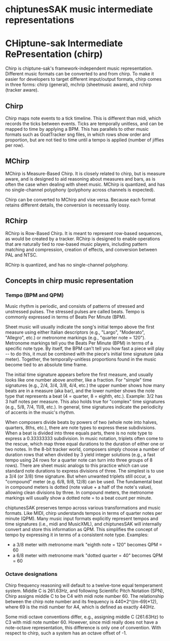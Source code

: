 # chiptunesSAK music intermediate representations

# CHiptune-sak Intermediate RePresentation (chirp)
Chirp is chiptune-sak's framework-independent music representation.  Different music formats can be converted to and from chirp.  To make it easier for developers to target different imput/output formats, chirp comes in three forms:  chirp (general), mchrip (sheetmusic aware), and rchirp (tracker aware).

## Chirp

Chirp maps note events to a tick timeline.  This is different than midi, which records the ticks between events.  Ticks are temporally unitless, and can be mapped to time by applying a BPM.  This has parallels to other music formats such as GoatTracker sng files, in which rows show order and proportion, but are not tied to time until a tempo is applied (number of jiffies per row).



## MChirp
MChirp is Measure-Based Chirp.  It is closely related to chirp, but is measure aware, and is designed to aid reasoning about measures and bars, as is often the case when dealing with sheet music.  MChirp is quantized, and has no single-channel polyphony (polyphony across channels is expected).

Chirp can be converted to MChirp and vise versa.  Because each format retains different details, the conversion is necessarily lossy.

## RChirp
RChirp is Row-Based Chirp.  It is meant to represent row-based sequences, as would be created by a tracker. RChirp is designed to enable operations that are naturally tied to row-based music players, including pattern matching and compression, creation of effects, and conversion between PAL and NTSC.

RChirp is quantized, and has no single-channel polyphony.

## Concepts in chirp music representation


### Tempo (BPM and QPM)
Music rhythm is periodic, and consists of patterns of stressed and unstressed pulses.  The stressed pulses are called beats.  Tempo is commonly expressed in terms of Beats Per Minute (BPM).

Sheet music will usually indicate the song's initial tempo above the first measure using either Italian descriptors (e.g., "Largo", "Moderato", "Allegro", etc.) or metronome markings (e.g., "quarter note = 120").  Metronome markings tell you the Beats Per Minute (BPM) in terms of a specific note type.  By itself, the BPM can't tell you how fast a piece will play -- to do this, it must be combined with the piece's initial time signature (aka meter).  Together, the temporally-unitless proportions found in the music become tied to an absolute time frame.

The initial time signature appears before the first measure, and usually looks like one number above another, like a fraction.  For "simple" time signatures (e.g., 2/4, 3/4, 3/8, 4/4, etc.) the upper number shows how many beats are in a measure (aka bar), and the lower number shows the note type that represents a beat (4 = quarter, 8 = eighth, etc.).  Example: 3/2 has 3 half notes per measure.  This also holds true for "complex" time signatures (e.g., 5/8, 7/4, 11/8, etc.).  In general, time signatures indicate the periodicity of accents in the music's rhythm.

When composers divide beats by powers of two (whole note into halves, quarters, 8ths, etc.), there are note types to express these subdivisions.  When a beat is divided into three equals parts, there is no note type to express a 0.33333333 subdivision.  In music notation, triplets often come to the rescue, which map three equal durations to the duration of either one or two notes.  In the 8-bit tracker world, composers simply choose a number of duration rows that when divided by 3 yield integer solutions (e.g., a fast tempo using 24 rows for a quarter note can turn into three groups of 8 rows).  There are sheet music analogs to this practice which can use standard note durations to express divisions of three.  The simplest is to use a 3/4 (or 3/8) time signature.  But when unwanted triplets still occur, a "compound" meter (e.g. 6/8, 9/8, 12/8) can be used.  The fundamental beat in compound meters is dotted (note value + a half of the note's value), allowing clean divisions by three.  In compound meters, the metronome markings will usually show a dotted note = to a beat count per minute.  

chiptunesSAK preserves tempo across various transformations and music formats.  Like MIDI, chirp understands tempos in terms of quarter notes per minute (QPM).  Many music input formats explicitly represent tempos and time signatures (i.e., midi and MusicXML), and chiptunesSAK will internally convert and store this information as QPM.  This simplifies the concept of tempo by expressing it in terms of a consistent note type.  Examples:

* a 3/8 meter with metronome mark "eighth note = 120" becomes QPM = 60
* a 6/8 meter with metronome mark "dotted quarter = 40" becomes QPM = 60

### Octave designations
Chirp frequency reasoning will default to a twelve-tone equal temperament system.
Middle C is 261.63Hz, and following Scientific Pitch Notation (SPN), Chirp assigns middle C to be C4 with midi note number 60.  The relationship between the chirp note number and its frequency is 440*2^((m-69)*12), where 69 is the midi number for A4, which is defined as exactly 440Hz.

Some midi octave conventions differ, e.g., assigning middle C (261.63Hz) to C3 with midi note number 60.  However, since midi really does not have a note-octave representation, this difference is only one of convention. With respect to chirp, such a system has an octave offset of -1.